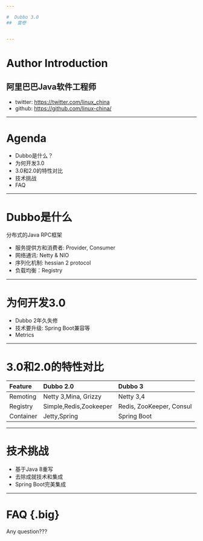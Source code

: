 ```yaml
---

#  Dubbo 3.0
##  雷卷


---
```


# Author Introduction

## 阿里巴巴Java软件工程师

* twitter: https://twitter.com/linux_china
* github: https://github.com/linux-china/

---

# Agenda

* Dubbo是什么？
* 为何开发3.0
* 3.0和2.0的特性对比
* 技术挑战
* FAQ

---

# Dubbo是什么
分布式的Java RPC框架

* 服务提供方和消费者: Provider, Consumer
* 网络通讯: Netty & NIO
* 序列化机制: hessian 2 protocol
* 负载均衡：Registry


---

# 为何开发3.0

* Dubbo 2年久失修
* 技术要升级: Spring Boot兼容等
* Metrics


---

# 3.0和2.0的特性对比


| Feature   | Dubbo 2.0              | Dubbo 3                  |
|:----------|:-----------------------|:-------------------------|
| Remoting  | Netty 3,Mina, Grizzy   | Netty 3,4                |
| Registry  | Simple,Redis,Zookeeper | Redis, ZooKeeper, Consul |
| Container | Jetty,Spring           | Spring Boot              |


---

# 技术挑战

* 基于Java 8重写
* 去除成就技术和集成
* Spring Boot完美集成



---

# FAQ {.big}

Any question???
